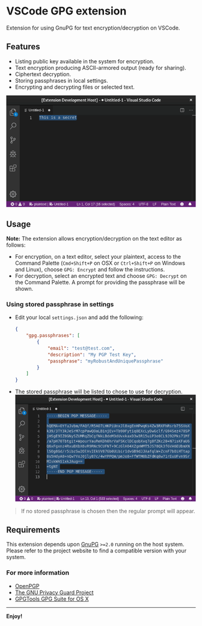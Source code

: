 # VSCode GPG extension

Extension for using GnuPG for text encryption/decryption on VSCode.

## Features

- Listing public key available in the system for encryption.
- Text encryption producing ASCII-armored output (ready for sharing).
- Ciphertext decryption.
- Storing passphrases in local settings.
- Encrypting and decrypting files or selected text.

![Encryption and Decrytion Demo](images/demo.gif)

## Usage

**Note:** The extension allows encryption/decryption on the text editor as follows:

- For encryption, on a text editor, select your plaintext, access to the Command Palette (`Cmd+Shift+P` on OSX or `Ctrl+Shift+P` on Windows and Linux), choose `GPG: Encrypt` and follow the instructions.
- For decryption, select an encrypted text and choose `GPG: Decrypt` on the Command Palette. A prompt for providing the passphrase will be shown.

### Using stored passphrase in settings
- Edit your local `settings.json` and add the following:
  ```json
  {
      "gpg.passphrases": [
          {
              "email": "test@test.com",
              "description": "My PGP Test Key",
              "passphrase": "myRobustAndUniquePassphrase"
          }
      ]
  }
  ```
- The stored passphrase will be listed to chose to use for decryption.
![Stored Passphrase demo](images/stored_pass.gif)

> If no stored passphrase is chosen then the regular prompt will appear.

## Requirements

This extension depends upon [GnuPG](https://www.gnupg.org) `>=2.0` running on the host system. Please refer to the project website to find a compatible version with your system.

### For more information

- [OpenPGP](https://en.wikipedia.org/wiki/Pretty_Good_Privacy#OpenPGP)
- [The GNU Privacy Guard Project](https://www.gnupg.org)
- [GPGTools GPG Suite for OS X](https://gpgtools.org/)

-----------------------------------------------------------------------------------------------------------

**Enjoy!**
